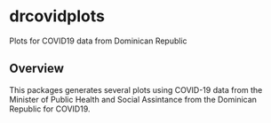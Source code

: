 # drcovidplots
Plots for COVID19 data from Dominican Republic 

## Overview
This packages generates several plots using COVID-19 data from the Minister of Public Health and Social Assintance from the Dominican Republic for COVID19.
